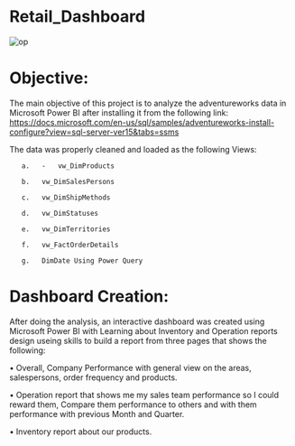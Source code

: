 # Retail_Dashboard

![op](https://github.com/shimaadaowd/Retail_Dashboard/assets/81235048/55656ee8-36a8-4df9-99a9-064882b77992)

# Objective:
The main objective of this project is to analyze the adventureworks data in Microsoft Power BI after installing it from the following link:<br>
https://docs.microsoft.com/en-us/sql/samples/adventureworks-install-configure?view=sql-server-ver15&tabs=ssms


The data was properly cleaned and loaded as the following Views:

       a.	-	vw_DimProducts
       
       b.	vw_DimSalesPersons
       
       c.	vw_DimShipMethods
       
       d.	vw_DimStatuses
       
       e.	vw_DimTerritories
       
       f.	vw_FactOrderDetails
       
       g.	DimDate Using Power Query


         
# Dashboard Creation:
After doing the analysis, an interactive dashboard was created using Microsoft Power BI with Learning about Inventory and Operation reports design useing skills to build a report from three pages that shows the following:

•	Overall, Company Performance with general view on the areas, salespersons, order frequency and products.

•	Operation report that shows me my sales team performance so I could reward them, Compare them performance to others and with them performance with previous Month and Quarter.

•	Inventory report about our products.
